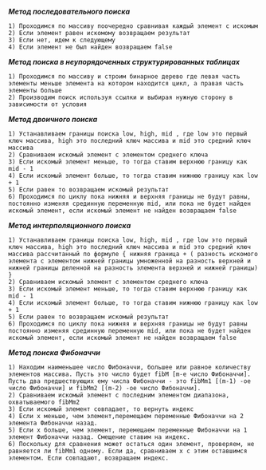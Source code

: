 _**Метод последовательного поиска**_

    1) Проходимся по массиву поочередно сравнивая каждый элемент с искомым
    2) Если элемент равен искомому возвращаем результат
    3) Если нет, идем к следующему
    4) Если элемент не был найден возвращаем false

**_Метод поиска в неупорядоченных структурированных таблицах_**

    1) Проходимся по массиву и строим бинарное дерево где левая часть элементы меньше элемента на котором находится цикл, а правая часть элементы больше
    2) Производим поиск используя ссылки и выбирая нужную сторону в зависимости от условия

**_Метод двоичного поиска_**

    1) Устанавливаем границы поиска low, high, mid , где low это первый ключ массива, high это последний ключ массива и mid это средний ключ массива
    2) Сравниваем искомый элемент с элементом среднего ключа
    3) Если искомый элемент меньше, то тогда ставим верхнюю границу как mid - 1
    4) Если искомый элемент больше, то тогда ставим нижнюю границу как low + 1
    5) Если равен то возвращаем искомый результат
    6) Проходимся по циклу пока нижняя и верхняя границы не будут равны, постоянно изменяя срединную переменную mid, или пока не будет найден искомый элемент, если искомый элемент не найден возвращаем false

**_Метод интерполяционного поиска_**

    1) Устанавливаем границы поиска low, high, mid , где low это первый ключ массива, high это последний ключ массива и mid это средний ключ массива рассчитанный по формуле { нижняя граница + ( разность искомого элемента с элементом нижней границы умноженной на разность верхней и нижней границы деленной на разность элемента верхней и нижней границы) }
    2) Сравниваем искомый элемент с элементом среднего ключа
    3) Если искомый элемент меньше, то тогда ставим верхнюю границу как mid - 1
    4) Если искомый элемент больше, то тогда ставим нижнюю границу как low + 1
    5) Если равен то возвращаем искомый результат
    6) Проходимся по циклу пока нижняя и верхняя границы не будут равны постоянно изменяя срединную переменную mid, или пока не будет найден искомый элемент, если искомый элемент не найден возвращаем false


**_Метод поиска Фибоначчи_**

    1) Находим наименьшее число Фибоначчи, большее или равное количеству элементов массива. Пусть это число будет fibM [m-е число Фибоначчи]. Пусть два предшествующих ему числа Фибоначчи - это fibMm1 [(m-1) -ое число Фибоначчи] и fibMm2 [(m-2) -ое число Фибоначчи].
    2) Сравниваем искомый элемент с последним элементом диапазона, охватываемого fibMm2
    3) Если искомый элемент совпадает, то вернуть индекс
    4) Если x меньше, чем элемент,перемещаем переменные Фибоначчи на 2 элемента Фибоначчи назад.
    5) Если x больше, чем элемент, перемещаем переменные Фибоначчи на 1 элемент Фибоначчи назад. Смещение ставим на индекс.
    6) Поскольку для сравнения может остаться один элемент, проверяем, не равняется ли fibMm1 одному. Если да, сравниваем x с этим оставшимся элементом. Если совпадают, возвращаем индекс.
